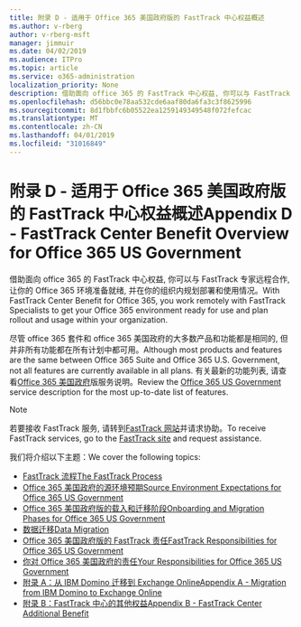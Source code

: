 ```yaml
---
title: 附录 D - 适用于 Office 365 美国政府版的 FastTrack 中心权益概述
ms.author: v-rberg
author: v-rberg-msft
manager: jimmuir
ms.date: 04/02/2019
ms.audience: ITPro
ms.topic: article
ms.service: o365-administration
localization_priority: None
description: 借助面向 office 365 的 FastTrack 中心权益, 你可以与 FastTrack 专家远程合作, 让你的 Office 365 环境准备就绪, 并在你的组织内规划部署和使用情况。
ms.openlocfilehash: d56bbc0e78aa532cde6aaf80da6fa3c3f8625996
ms.sourcegitcommit: 8d1fbbfc6b05522ea1259149349548f072fefcac
ms.translationtype: MT
ms.contentlocale: zh-CN
ms.lasthandoff: 04/01/2019
ms.locfileid: "31016849"
---
```

# <a name="appendix-d---fasttrack-center-benefit-overview-for-office-365-us-government"></a><span data-ttu-id="e0802-103">附录 D - 适用于 Office 365 美国政府版的 FastTrack 中心权益概述</span><span class="sxs-lookup"><span data-stu-id="e0802-103">Appendix D - FastTrack Center Benefit Overview for Office 365 US Government</span></span>

<span data-ttu-id="e0802-104">借助面向 office 365 的 FastTrack 中心权益, 你可以与 FastTrack 专家远程合作, 让你的 Office 365 环境准备就绪, 并在你的组织内规划部署和使用情况。</span><span class="sxs-lookup"><span data-stu-id="e0802-104">With FastTrack Center Benefit for Office 365, you work remotely with FastTrack Specialists to get your Office 365 environment ready for use and plan rollout and usage within your organization.</span></span> 
  
<span data-ttu-id="e0802-105">尽管 office 365 套件和 office 365 美国政府的大多数产品和功能都是相同的, 但并非所有功能都在所有计划中都可用。</span><span class="sxs-lookup"><span data-stu-id="e0802-105">Although most products and features are the same between Office 365 Suite and Office 365 U.S. Government, not all features are currently available in all plans.</span></span> <span data-ttu-id="e0802-106">有关最新的功能列表, 请查看[Office 365 美国政府](https://aka.ms/aboutgovcloud)版服务说明。</span><span class="sxs-lookup"><span data-stu-id="e0802-106">Review the [Office 365 US Government](https://aka.ms/aboutgovcloud) service description for the most up-to-date list of features.</span></span>

> [!NOTE]
> <span data-ttu-id="e0802-107">若要接收 FastTrack 服务, 请转到[FastTrack 网站](https://go.microsoft.com/fwlink/?linkid=780698)并请求协助。</span><span class="sxs-lookup"><span data-stu-id="e0802-107">To receive FastTrack services, go to the [FastTrack site](https://go.microsoft.com/fwlink/?linkid=780698) and request assistance.</span></span>  

<span data-ttu-id="e0802-108">我们将介绍以下主题：</span><span class="sxs-lookup"><span data-stu-id="e0802-108">We cover the following topics:</span></span>
- [<span data-ttu-id="e0802-109">FastTrack 流程</span><span class="sxs-lookup"><span data-stu-id="e0802-109">The FastTrack Process</span></span>](O365-fasttrack-process.md) 
- [<span data-ttu-id="e0802-110">Office 365 美国政府的源环境预期</span><span class="sxs-lookup"><span data-stu-id="e0802-110">Source Environment Expectations for Office 365 US Government</span></span>](US-Gov-appendix-source-environment-expectations.md)   
- [<span data-ttu-id="e0802-111">Office 365 美国政府版的载入和迁移阶段</span><span class="sxs-lookup"><span data-stu-id="e0802-111">Onboarding and Migration Phases for Office 365 US Government</span></span>](US-Gov-appendix-onboarding-and-migration.md)
- [<span data-ttu-id="e0802-112">数据迁移</span><span class="sxs-lookup"><span data-stu-id="e0802-112">Data Migration</span></span>](O365-data-migration.md)    
- [<span data-ttu-id="e0802-113">Office 365 美国政府版的 FastTrack 责任</span><span class="sxs-lookup"><span data-stu-id="e0802-113">FastTrack Responsibilities for Office 365 US Government</span></span>](US-Gov-appendix-fasttrack-responsibilities.md)   
- [<span data-ttu-id="e0802-114">你对 Office 365 美国政府的责任</span><span class="sxs-lookup"><span data-stu-id="e0802-114">Your Responsibilities for Office 365 US Government</span></span>](US-Gov-appendix-your-responsibilities.md) 
- [<span data-ttu-id="e0802-115">附录 A：从 IBM Domino 迁移到 Exchange Online</span><span class="sxs-lookup"><span data-stu-id="e0802-115">Appendix A - Migration from IBM Domino to Exchange Online</span></span>](O365-from-ibm-domino-to-exchange-online.md)   
- [<span data-ttu-id="e0802-116">附录 B：FastTrack 中心的其他权益</span><span class="sxs-lookup"><span data-stu-id="e0802-116">Appendix B - FastTrack Center Additional Benefit</span></span>](O365-fasttrack-additional-benefits.md)


